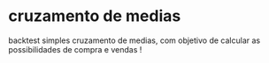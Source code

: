 # cruzamento de medias
backtest simples cruzamento de medias, com objetivo de calcular as possibilidades de compra e vendas !
